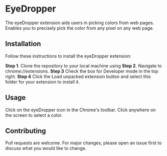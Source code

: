 # EyeDropper
The eyeDropper extension aids users in picking colors from web pages. Enables you to precisely pick the color from any pixel on any web page.

## Installation
Follow these instructions to install the eyeDropper extension:

**Step 1**. Clone the repository to your local machine using
**Step 2**. Navigate to chrome://extensions.
**Step 3** Check the box for Developer mode in the top right.
**Step 4** Click the Load unpacked extension button and select this folder for your extension to install it.

## Usage
Click on the eyeDropper icon in the Chrome's toolbar.
Click anywhere on the screen to select a color.

## Contributing
Pull requests are welcome. For major changes, please open an issue first to discuss what you would like to change.
